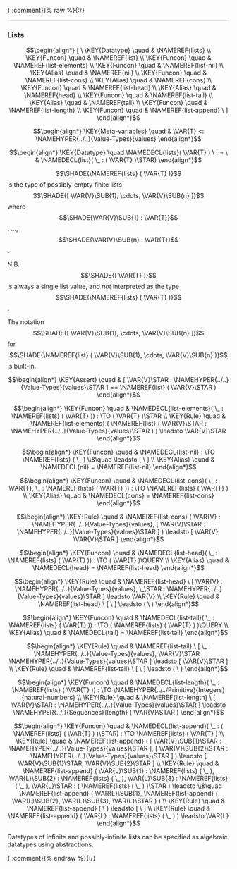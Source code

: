 {::comment}{% raw %}{:/}


----

### Lists
               


$$\begin{align*}
  [ \
  \KEY{Datatype} \quad & \NAMEREF{lists} \\
  \KEY{Funcon} \quad & \NAMEREF{list} \\
  \KEY{Funcon} \quad & \NAMEREF{list-elements} \\
  \KEY{Funcon} \quad & \NAMEREF{list-nil} \\
  \KEY{Alias} \quad & \NAMEREF{nil} \\
  \KEY{Funcon} \quad & \NAMEREF{list-cons} \\
  \KEY{Alias} \quad & \NAMEREF{cons} \\
  \KEY{Funcon} \quad & \NAMEREF{list-head} \\
  \KEY{Alias} \quad & \NAMEREF{head} \\
  \KEY{Funcon} \quad & \NAMEREF{list-tail} \\
  \KEY{Alias} \quad & \NAMEREF{tail} \\
  \KEY{Funcon} \quad & \NAMEREF{list-length} \\
  \KEY{Funcon} \quad & \NAMEREF{list-append}
  \ ]
\end{align*}$$

$$\begin{align*}
  \KEY{Meta-variables} \quad
  & \VAR{T} <: \NAMEHYPER{../..}{Value-Types}{values}
\end{align*}$$

$$\begin{align*}
  \KEY{Datatype} \quad 
  \NAMEDECL{lists}(
                     \VAR{T} ) 
  \ ::= \ & \NAMEDECL{list}(
                               \_ : (  \VAR{T} )\STAR)
\end{align*}$$


  $$\SHADE{\NAMEREF{lists}
           (  \VAR{T} )}$$ is the type of possibly-empty finite lists $$\SHADE{[  \VAR{V}\SUB{1}, 
                \cdots, 
                \VAR{V}\SUB{n} ]}$$ 
  where $$\SHADE{\VAR{V}\SUB{1} : \VAR{T}}$$, ..., $$\SHADE{\VAR{V}\SUB{n} : \VAR{T}}$$.
  
  N.B. $$\SHADE{[  \VAR{T} ]}$$ is always a single list value, and *not* interpreted as the
  type $$\SHADE{\NAMEREF{lists}
           (  \VAR{T} )}$$.
  
  The notation $$\SHADE{[  \VAR{V}\SUB{1}, 
                \cdots, 
                \VAR{V}\SUB{n} ]}$$ for $$\SHADE{\NAMEREF{list}
           (  \VAR{V}\SUB{1}, 
                  \cdots, 
                  \VAR{V}\SUB{n} )}$$ is built-in.


$$\begin{align*}
  \KEY{Assert} \quad
  & [  \VAR{V}\STAR : \NAMEHYPER{../..}{Value-Types}{values}\STAR ] 
    == \NAMEREF{list}
         (  \VAR{V}\STAR )
\end{align*}$$

$$\begin{align*}
  \KEY{Funcon} \quad
  & \NAMEDECL{list-elements}(
                       \_ : \NAMEREF{lists}
                                 (  \VAR{T} )) 
    :  \TO (  \VAR{T} )\STAR 
\\
  \KEY{Rule} \quad
    & \NAMEREF{list-elements}
        (  \NAMEREF{list}
                (  \VAR{V}\STAR : \NAMEHYPER{../..}{Value-Types}{values}\STAR ) ) \leadsto 
        \VAR{V}\STAR
\end{align*}$$

$$\begin{align*}
  \KEY{Funcon} \quad
  & \NAMEDECL{list-nil} 
    :  \TO \NAMEREF{lists}
                     (  \_ ) \\&\quad
    \leadsto [   \  ]
\\
  \KEY{Alias} \quad
  & \NAMEDECL{nil} = \NAMEREF{list-nil}
\end{align*}$$

$$\begin{align*}
  \KEY{Funcon} \quad
  & \NAMEDECL{list-cons}(
                       \_ : \VAR{T}, \_ : \NAMEREF{lists}
                                 (  \VAR{T} )) 
    :  \TO \NAMEREF{lists}
                     (  \VAR{T} ) 
\\
  \KEY{Alias} \quad
  & \NAMEDECL{cons} = \NAMEREF{list-cons}
\end{align*}$$

$$\begin{align*}
  \KEY{Rule} \quad
    & \NAMEREF{list-cons}
        (  \VAR{V} : \NAMEHYPER{../..}{Value-Types}{values}, 
               [  \VAR{V}\STAR : \NAMEHYPER{../..}{Value-Types}{values}\STAR ] ) \leadsto 
        [  \VAR{V}, 
               \VAR{V}\STAR ]
\end{align*}$$

$$\begin{align*}
  \KEY{Funcon} \quad
  & \NAMEDECL{list-head}(
                       \_ : \NAMEREF{lists}
                                 (  \VAR{T} )) 
    :  \TO (  \VAR{T} )\QUERY 
\\
  \KEY{Alias} \quad
  & \NAMEDECL{head} = \NAMEREF{list-head}
\end{align*}$$

$$\begin{align*}
  \KEY{Rule} \quad
    & \NAMEREF{list-head} \ 
        [  \VAR{V} : \NAMEHYPER{../..}{Value-Types}{values}, 
               \_\STAR : \NAMEHYPER{../..}{Value-Types}{values}\STAR ] \leadsto 
        \VAR{V}
\\
  \KEY{Rule} \quad
    & \NAMEREF{list-head} \ 
        [   \  ] \leadsto 
        (   \  )
\end{align*}$$

$$\begin{align*}
  \KEY{Funcon} \quad
  & \NAMEDECL{list-tail}(
                       \_ : \NAMEREF{lists}
                                 (  \VAR{T} )) 
    :  \TO (  \NAMEREF{lists}
                           (  \VAR{T} ) )\QUERY 
\\
  \KEY{Alias} \quad
  & \NAMEDECL{tail} = \NAMEREF{list-tail}
\end{align*}$$

$$\begin{align*}
  \KEY{Rule} \quad
    & \NAMEREF{list-tail} \ 
        [  \_ : \NAMEHYPER{../..}{Value-Types}{values}, 
               \VAR{V}\STAR : \NAMEHYPER{../..}{Value-Types}{values}\STAR ] \leadsto 
        [  \VAR{V}\STAR ]
\\
  \KEY{Rule} \quad
    & \NAMEREF{list-tail} \ 
        [   \  ] \leadsto 
        (   \  )
\end{align*}$$

$$\begin{align*}
  \KEY{Funcon} \quad
  & \NAMEDECL{list-length}(
                       \_ : \NAMEREF{lists}
                                 (  \VAR{T} )) 
    :  \TO \NAMEHYPER{../../Primitive}{Integers}{natural-numbers} 
\\
  \KEY{Rule} \quad
    & \NAMEREF{list-length} \ 
        [  \VAR{V}\STAR : \NAMEHYPER{../..}{Value-Types}{values}\STAR ] \leadsto 
        \NAMEHYPER{../.}{Sequences}{length}
          (  \VAR{V}\STAR )
\end{align*}$$

$$\begin{align*}
  \KEY{Funcon} \quad
  & \NAMEDECL{list-append}(
                       \_ : (  \NAMEREF{lists}
                                       (  \VAR{T} ) )\STAR) 
    :  \TO \NAMEREF{lists}
                     (  \VAR{T} ) 
\\
  \KEY{Rule} \quad
    & \NAMEREF{list-append}
        (  [  \VAR{V}\SUB{1}\STAR : \NAMEHYPER{../..}{Value-Types}{values}\STAR ], 
               [  \VAR{V}\SUB{2}\STAR : \NAMEHYPER{../..}{Value-Types}{values}\STAR ] ) \leadsto 
        [  \VAR{V}\SUB{1}\STAR, 
               \VAR{V}\SUB{2}\STAR ]
\\
  \KEY{Rule} \quad
    & \NAMEREF{list-append}
        (  \VAR{L}\SUB{1} : \NAMEREF{lists}
                          (  \_ ), 
               \VAR{L}\SUB{2} : \NAMEREF{lists}
                          (  \_ ), 
               \VAR{L}\SUB{3} : \NAMEREF{lists}
                          (  \_ ), 
               \VAR{L}\STAR : (  \NAMEREF{lists}
                                (  \_ ) )\STAR ) \leadsto \\&\quad
        \NAMEREF{list-append}
          (  \VAR{L}\SUB{1}, 
                 \NAMEREF{list-append}
                  (  \VAR{L}\SUB{2}, 
                         \VAR{L}\SUB{3}, 
                         \VAR{L}\STAR ) )
\\
  \KEY{Rule} \quad
    & \NAMEREF{list-append}
        (   \  ) \leadsto 
        [   \  ]
\\
  \KEY{Rule} \quad
    & \NAMEREF{list-append}
        (  \VAR{L} : \NAMEREF{lists}
                          (  \_ ) ) \leadsto 
        \VAR{L}
\end{align*}$$


  Datatypes of infinite and possibly-infinite lists can be specified as
  algebraic datatypes using abstractions.




[Funcons-beta]: /CBS-beta/math/Funcons-beta
  "FUNCONS-BETA"
[Unstable-Funcons-beta]: /CBS-beta/math/Unstable-Funcons-beta
  "UNSTABLE-FUNCONS-BETA"
[Languages-beta]: /CBS-beta/math/Languages-beta
  "LANGUAGES-BETA"
[Unstable-Languages-beta]: /CBS-beta/math/Unstable-Languages-beta
  "UNSTABLE-LANGUAGES-BETA"
[CBS-beta]: /CBS-beta
  "CBS-BETA"
[Lists.cbs]: https://github.com/plancomps/CBS-beta/blob/master/Funcons-beta/Values/Composite/Lists/Lists.cbs
  "CBS SOURCE FILE ON GITHUB"
[PLAIN]: /CBS-beta/docs/Funcons-beta/Values/Composite/Lists
  "CBS SOURCE WEB PAGE"
 [PRETTY]: /CBS-beta/math/Funcons-beta/Values/Composite/Lists
  "CBS-KATEX WEB PAGE"
[PDF]: /CBS-beta/math/Funcons-beta/Values/Composite/Lists/Lists.pdf
  "CBS-LATEX PDF FILE"
[PLanCompS Project]: https://plancomps.github.io
  "PROGRAMMING LANGUAGE COMPONENTS AND SPECIFICATIONS PROJECT HOME PAGE"
{::comment}{% endraw %}{:/}
